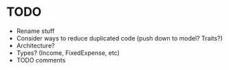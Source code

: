 # TODO

+ Rename stuff
+ Consider ways to reduce duplicated code (push down to model? Traits?)
+ Architecture?
+ Types? (Income, FixedExpense, etc)
+ TODO comments
